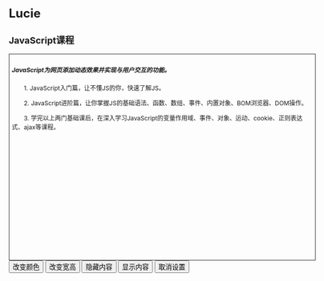 # Lucie
<!--慕课网js初级练习-->
<!DOCTYPE HTML>
<html>
<head>
<meta http-equiv="Content-Type" Content="text/html; charset=utf-8" />
<title>javascript</title>
<style type="text/css">
body{font-size:12px;}
#txt{
    height:400px;
    width:600px;
	border:#333 solid 1px;
	padding:5px;}
p{
	line-height:18px;
	text-indent:2em;}
</style>
</head>
<body>
  <h2 id="con">JavaScript课程</H2>
  <div id="txt"> 
     <h5>JavaScript为网页添加动态效果并实现与用户交互的功能。</h5>
        <p>1. JavaScript入门篇，让不懂JS的你，快速了解JS。</p>
        <p>2. JavaScript进阶篇，让你掌握JS的基础语法、函数、数组、事件、内置对象、BOM浏览器、DOM操作。</p>
        <p>3. 学完以上两门基础课后，在深入学习JavaScript的变量作用域、事件、对象、运动、cookie、正则表达式、ajax等课程。</p>
  </div>
  <form>
  <!--当点击相应按钮，执行相应操作，为按钮添加相应事件-->
    <input type="button" onClick="color()" value="改变颜色" >  
    <input type="button" onClick="high()" value="改变宽高" >
    <input type="button" onClick="hide()" value="隐藏内容" >
    <input type="button" onClick="play()" value="显示内容" >
    <input type="button" onClick="setting()" value="取消设置" >
  </form>
  <script type="text/javascript">
//定义"改变颜色"的函数
function color(){
var main=document.getElementById("txt");
var title=document.getElementById("con");
title.style.color="pink";
main.style.color="red";
main.style.backgroundColor="blue";
}
function high(){
//定义"改变宽高"的函数
var main=document.getElementById("txt");
var title=document.getElementById("con");
main.style.width="300px";
main.style.height="600px";
title.style.width="100px";
}
function hide(){
//定义"隐藏内容"的函数
var main=document.getElementById("txt");
main.style.display="none";
}
function play(){
//定义"显示内容"的函数
var main=document.getElementById("txt");
main.style.display="block";
}
function setting(){
//定义"取消设置"的函数
var mymessage = confirm("are you sure cancel setting?");
if(mymessage==true)
{
    var main=document.getElementById("txt");
    var title=document.getElementById("con");
    main.removeAttribute('style');
    title.removeAttribute('style');
}
else
{
    alert("no change");
}
}
  </script>
</body>
</html>
